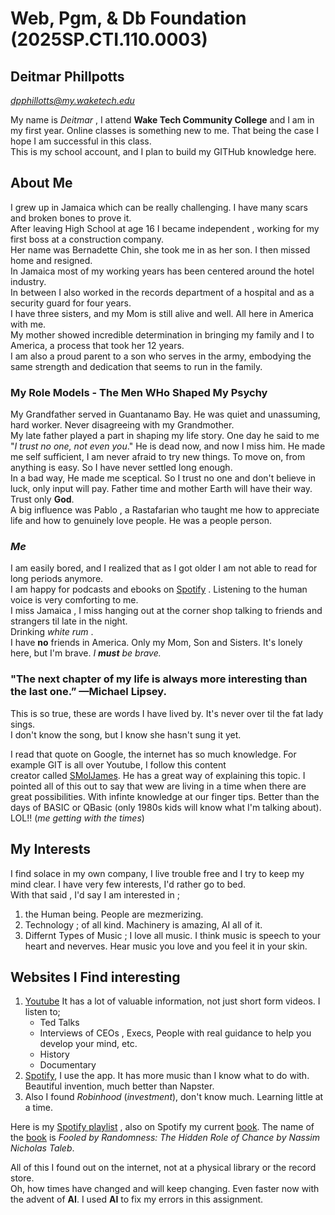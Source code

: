 # Web, Pgm, & Db Foundation (2025SP.CTI.110.0003)
## Deitmar Phillpotts  
*dpphillotts@my.waketech.edu*

My name is *Deitmar* , I attend **Wake Tech Community College** and I am in my first year.  Online classes is something new to me. That being the case I hope I am successful in this class.  
This is my school account, and I plan to build my GITHub knowledge here.

## About Me

 I grew up in Jamaica which can be really challenging.  I have many scars and broken bones to prove it.  
After leaving High School at age 16 I became independent , working for my first boss at a construction company.  
Her name was Bernadette Chin, she took me in as her son. I then missed home and resigned.  
 In Jamaica most of my working years has been centered around the hotel industry.   
In between I also worked in the records department of a hospital and as a security guard for four years.  
I have three sisters, and my Mom is still alive and well. All here in America with me.  
My mother showed incredible determination in bringing my family and I to America, a process that took her 12 years.  
I am also a proud parent to a son who serves in the army, embodying the same strength and dedication that seems to run in the family.  

 ### My Role Models - The Men WHo Shaped My Psychy
 
 My Grandfather served in Guantanamo Bay. He was quiet and unassuming, hard worker. Never disagreeing with my Grandmother.   
My late father played a part in shaping my life story. One day he said to me "*I trust no one, not even you*." He is dead now, and now I miss him.
He made me self sufficient, I am never afraid to try new things. To move on, from anything is easy. So I have never settled long enough.  
In a bad way, He made me sceptical. So I trust no one and don't believe in luck, only input will pay. Father time and mother Earth will have their way.  Trust only **God**.  
A big influence was Pablo , a Rastafarian who taught me how to appreciate life and how to genuinely love people. He was a people person.

### *Me*

 I am easily bored, and I realized that as I got older I am not able to read for long periods anymore.   
I am happy for podcasts and ebooks on [Spotify](www.spotify.com) . Listening to the human voice is very comforting to me.  
I miss Jamaica , I miss hanging out at the corner shop talking to friends and strangers til late in the night.  
Drinking *white rum* .  
I have **no** friends in America. Only my Mom, Son and Sisters. It's lonely here, but I'm brave. *I **must** be brave.*

 ### "The next chapter of my life is always more interesting than the last one.” —Michael Lipsey.


 This is so true, these are words I have lived by. It's never over til the fat lady sings.  
 I don't know the song, but I know she hasn't sung it yet.  

I read that quote on Google, the internet has so much knowledge. For example GIT is all over Youtube, I follow this content   
creator called [SMolJames](https://www.youtube.com/watch?v=Eb3lOiukwAQ). He has a great way of explaining this topic.
I pointed all of this out to say that wew are living in a time when there are great possibilities. With infinte knowledge at our finger tips.
Better than the days of BASIC or QBasic (only 1980s kids will know what I'm talking about).
LOL!! (*me getting with the times*)

 ## My Interests
    
 I find solace in my own company, I live trouble free and I try to keep my mind clear. I have very few interests, I'd rather go to bed.  
With that said , I'd say I am interested in ;
  1. the Human being. People are mezmerizing.
  2. Technology ; of all kind. Machinery is amazing, AI all of it.
  3. Differnt Types of Music ; I love all music. I think music is speech to your heart and neverves. Hear music you love and you feel it in your skin.

## Websites I Find interesting
  
  1. [Youtube](www.youtube.com) It has a lot of valuable information, not just short form videos. I listen to;  
       * Ted Talks
       * Interviews of CEOs , Execs, People with real guidance to help you develop your mind, etc.
       * History
       * Documentary
   2. [Spotify](www.spotify.com), I use the app. It has more music than I know what to do with. Beautiful invention, much better than Napster.
   3. Also I found *Robinhood* (*investment*), don't know much. Learning little at a time. 
 
 Here is my [Spotify playlist] , also on Spotify my current [book]. The name of the [book] is *Fooled by Randomness: The Hidden Role of Chance by Nassim Nicholas Taleb*.
   
 All of this I found out on the internet, not at a physical library or the record store.  
 Oh, how times have changed and will keep changing. Even faster now with the advent of **AI**. I used **AI** to fix my errors in this assignment.
 
 
 [book]:https://open.spotify.com/show/5Ec2WyIHNBicwaQpgbCrcx?si=yPQVlX4xRWWqOS_-fB-rBw
 
 [Spotify playlist]:https://nam02.safelinks.protection.outlook.com/?url=https%3A%2F%2Fopen.spotify.com%2Fplaylist%2F37i9dQZF1E4q2ZCpznE62A%3Fsi%3D-pVV3nNxRYaUMNiReaMW5Q%26pi%3Du-K0gAeP04S4u7&data=05%7C02%7Cdpphillpotts%40my.waketech.edu%7C1627d5d4bd3d4cbaa1ff08dd3b8755a7%7C16cc8ad984fe481db9b048e7758c41aa%7C0%7C0%7C638732174649794771%7CUnknown%7CTWFpbGZsb3d8eyJFbXB0eU1hcGkiOnRydWUsIlYiOiIwLjAuMDAwMCIsIlAiOiJXaW4zMiIsIkFOIjoiTWFpbCIsIldUIjoyfQ%3D%3D%7C0%7C%7C%7C&sdata=rjzDc3ql%2B4KjSRKEEWDb7jV4rAbLGB7eh%2Ba6stipmLI%3D&reserved=0
 

